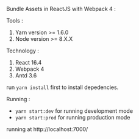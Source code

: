 Bundle Assets in ReactJS with Webpack 4 :

Tools :
1. Yarn version >= 1.6.0
2. Node version >= 8.X.X

Technology :
1. React 16.4
2. Webpack 4
3. Antd 3.6

run `yarn install` first to install depedencies.

Running :
- `yarn start:dev` for running development mode
- `yarn start:prod` for running production mode

running at http://localhost:7000/
